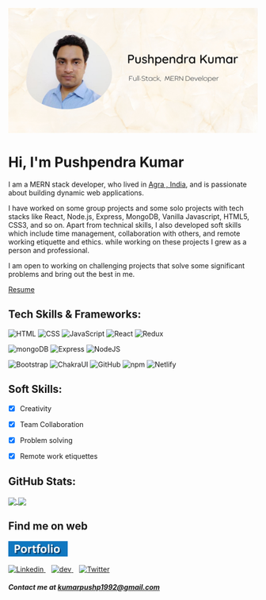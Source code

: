 
![banner](https://raw.githubusercontent.com/PushpendraKPal/PushpendraKPal/main/github%20banner.jpg)

# Hi, I'm Pushpendra Kumar

I am a MERN stack developer, who lived in <u>Agra , India</u>, and is passionate about building dynamic web applications.

I have worked on some group projects and some solo projects with tech stacks like React, Node.js, Express, MongoDB, Vanilla Javascript, HTML5, CSS3, and so on. Apart from technical skills, I also developed soft skills which include time management, collaboration with others, and remote working etiquette and ethics. while working on these projects I grew as a person and professional.

I am open to working on challenging projects that solve some significant problems and bring out the best in me.

<a href="https://drive.google.com/file/d/1RWJHaIUZZloLpo2R3hIqwnAEJC9sRn-K/view?usp=sharing" target="_blank" border="1px solid grey">Resume</a>


## Tech Skills & Frameworks:
<p align="left">
    <img src="https://img.shields.io/badge/HTML5-E34F26?style=for-the-badge&logo=html5&logoColor=white" alt="HTML"/>
    <img src="https://img.shields.io/badge/CSS3-1572B6?style=for-the-badge&logo=css3&logoColor=white" alt="CSS"/>
    <img src="https://img.shields.io/badge/JavaScript-323330?style=for-the-badge&logo=javascript&logoColor=F7DF1E" alt="JavaScript"/>
    <img src="https://img.shields.io/badge/React-20232A?style=for-the-badge&logo=react&logoColor=61DAFB" alt="React"/>
    <img src="https://img.shields.io/badge/Redux-593D88?style=for-the-badge&logo=redux&logoColor=white" alt="Redux"/>
  </p>
  <p>
    <img src="https://img.shields.io/badge/MongoDB-4EA94B?style=for-the-badge&logo=mongodb&logoColor=white" alt="mongoDB"/>
    <img src="https://img.shields.io/badge/Express.js-000000?style=for-the-badge&logo=express&logoColor=white" alt="Express"/>
    <img src="https://img.shields.io/badge/Node.js-339933?style=for-the-badge&logo=nodedotjs&logoColor=white" alt="NodeJS"/>
  </p>
  <p>
    <img src="https://img.shields.io/badge/Bootstrap-563D7C?style=for-the-badge&logo=bootstrap&logoColor=white" alt="Bootstrap"/>
    <img src="https://img.shields.io/badge/Chakra--UI-319795?style=for-the-badge&logo=chakra-ui&logoColor=white" alt="ChakraUI"/>
    <img src="https://img.shields.io/badge/GitHub-100000?style=for-the-badge&logo=github&logoColor=white" alt="GitHub"/>
    <img src="https://img.shields.io/badge/npm-CB3837?style=for-the-badge&logo=npm&logoColor=white" alt="npm"/>
    <img src="https://img.shields.io/badge/Netlify-00C7B7?style=for-the-badge&logo=netlify&logoColor=white" alt="Netlify"/>
  </p>

## Soft Skills:

- [x] Creativity
- [x] Team Collaboration
- [x] Problem solving
- [x] Remote work etiquettes
    
    
## GitHub Stats:

<div align="left">
<a href="https://github.com/MartinHeinz/MartinHeinz">
  <img align="center" src="https://github-readme-stats.vercel.app/api/top-langs/?username=PushpendraKPal&theme=outrun"  height="210px" />
</a>
<a href="https://github.com/MartinHeinz/MartinHeinz">
  <img align="center" src="https://github-readme-stats.vercel.app/api?username=PushpendraKPal&count_private=true&theme=outrun&show_icons=true"  height="210px" />
</a>
</div>


## Find me on web

<p>
	    <a href="https://pushpendrakumar.w3spaces.com" target="_blank">
	    <img src="https://raw.githubusercontent.com/PushpendraKPal/PushpendraKPal/main/port.png" alt="Portfolio"/>
    </a>
</p>
<p>
    <a href="https://www.linkedin.com/in/pushpendrakpal/" target="-blank"><img src="https://img.shields.io/badge/LinkedIn-0077B5?style=for-the-badge&logo=linkedin&logoColor=white" alt="Linkedin"/>
    </a>
    &nbsp;&nbsp;
    <a href="https://dev.to/pushpendrakpal" target= "_blank">
    <img src="https://img.shields.io/badge/dev.to-0A0A0A?style=for-the-badge&logo=devdotto&logoColor=white" alt="dev"/>
    </a>
    &nbsp;&nbsp;
    <a href="https://twitter.com/pushpendra_kpal" target="-blank">
    <img src="https://img.shields.io/badge/Twitter-1DA1F2?style=for-the-badge&logo=twitter&logoColor=white" alt="Twitter"/>
    <a/>
</p>

##### Contact me at kumarpushp1992@gmail.com


